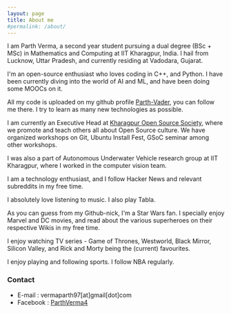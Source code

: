 ```yaml
---
layout: page
title: About me
#permalink: /about/
---
```


I am Parth Verma, a second year student pursuing a dual degree (BSc + MSc) in Mathematics and Computing at IIT Kharagpur, India. I hail from Lucknow, Uttar Pradesh, and currently residing at Vadodara, Gujarat.

I'm an open-source enthusiast who loves coding in C++, and Python. I have been currently diving into the world of AI and ML, and have been doing some MOOCs on it.

All my code is uploaded on my github profile [Parth-Vader](https://github.com/Parth-Vader), you can follow me there. I try to learn as many new technologies as possible.

I am currently an Executive Head at [Kharagpur Open Source Society](http://kossiitkgp.in/), where we promote and teach others all about Open Source culture. We have organized workshops on Git, Ubuntu Install Fest, GSoC seminar among other workshops. 

I was also a part of Autonomous Underwater Vehicle research group at IIT Kharagpur, where I worked in the computer vision team.

I am a technology enthusiast, and I follow Hacker News and relevant subreddits in my free time.

I absolutely love listening to music. I also play Tabla.

As you can guess from my Github-nick, I'm a Star Wars fan. I specially enjoy Marvel and DC movies, and read about the various superheroes on their respective Wikis in my free time.

I enjoy watching TV series - Game of Thrones, Westworld, Black Mirror, Silicon Valley, and Rick and Morty being the (current) favourites.

I enjoy playing and following sports. I follow NBA regularly.

### Contact

* E-mail : vermaparth97[at]gmail[dot]com
* Facebook : [ParthVerma4](https://www.fb.com/ParthVerma4)
 
